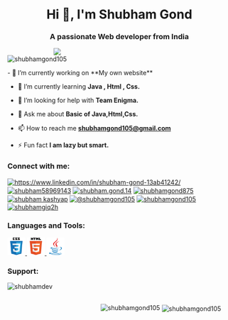
<h1 align="center">Hi 👋, I'm Shubham Gond</h1>
<h3 align="center">A passionate Web developer from India</h3>
<img align="right"coding" width="400" src="https://i.pinimg.com/originals/54/e3/7d/54e37d8074ebcde1d96c77d7b2a7f310.gif">

<p align="left"> <img src="https://komarev.com/ghpvc/?username=shubhamgond105&label=Profile%20views&color=0e75b6&style=flat" alt="shubhamgond105" /> </p>
- 🔭 I’m currently working on **My own website**

- 🌱 I’m currently learning **Java , Html , Css.**

- 🤝 I’m looking for help with **Team Enigma.**

- 💬 Ask me about **Basic of Java,Html,Css.**

- 📫 How to reach me **shubhamgond105@gmail.com**

- ⚡ Fun fact **I am lazy but smart.**
                
                                                                                                                                    
<h3 align="left">Connect with me:</h3>
<p align="left">
<a href="https://linkedin.com/in/https://www.linkedin.com/in/shubham-gond-13ab41242/" target="blank"><img align="center" src="https://raw.githubusercontent.com/rahuldkjain/github-profile-readme-generator/master/src/images/icons/Social/linked-in-alt.svg" alt="https://www.linkedin.com/in/shubham-gond-13ab41242/" height="30" width="40" /></a>
 <a href="https://twitter.com/shubham58969143" target="blank"><img align="center"
  src="https://raw.githubusercontent.com/rahuldkjain/github-profile-readme-generator/master/src/images/icons/Social/twitter.svg" alt="shubham58969143" height="30" width="40" /></a>
 <a href="https://fb.com/shubham.gond.14" target="blank"><img align="center" src="https://raw.githubusercontent.com/rahuldkjain/github-profile-readme-generator/master/src/images/icons/Social/facebook.svg" alt="shubham.gond.14" height="30" width="40" /></a>
 <a href="https://instagram.com/shubhamgond875" target="blank"><img align="center" src="https://raw.githubusercontent.com/rahuldkjain/github-profile-readme-generator/master/src/images/icons/Social/instagram.svg" alt="shubhamgond875" height="30" width="40" /></a>
<a href="https://www.youtube.com/c/shubham kashyap" target="blank"><img align="center" src="https://raw.githubusercontent.com/rahuldkjain/github-profile-readme-generator/master/src/images/icons/Social/youtube.svg" alt="shubham kashyap" height="30" width="40" /></a>
<a href="https://www.hackerrank.com/@shubhamgond105" target="blank"><img align="center" src="https://raw.githubusercontent.com/rahuldkjain/github-profile-readme-generator/master/src/images/icons/Social/hackerrank.svg" alt="@shubhamgond105" height="30" width="40" /></a>
<a href="https://www.hackerearth.com/shubhamgond105" target="blank"><img align="center" src="https://raw.githubusercontent.com/rahuldkjain/github-profile-readme-generator/master/src/images/icons/Social/hackerearth.svg" alt="shubhamgond105" height="30" width="40" /></a>
<a href="https://auth.geeksforgeeks.org/user/shubhamgiq2h" target="blank"><img align="center" src="https://raw.githubusercontent.com/rahuldkjain/github-profile-readme-generator/master/src/images/icons/Social/geeks-for-geeks.svg" alt="shubhamgiq2h" height="30" width="40" /></a>
</p>

<h3 align="left">Languages and Tools:</h3>
<p align="left"> <a href="https://www.w3schools.com/css/" target="_blank" rel="noreferrer"> <img src="https://raw.githubusercontent.com/devicons/devicon/master/icons/css3/css3-original-wordmark.svg" alt="css3" width="40" height="40"/> </a> <a href="https://www.w3.org/html/" target="_blank" rel="noreferrer"> <img src="https://raw.githubusercontent.com/devicons/devicon/master/icons/html5/html5-original-wordmark.svg" alt="html5" width="40" height="40"/> </a> <a href="https://www.java.com" target="_blank" rel="noreferrer"> <img src="https://raw.githubusercontent.com/devicons/devicon/master/icons/java/java-original.svg" alt="java" width="40" height="40"/> </a> </p>

<h3 align="left">Support:</h3>
<p><a href="https://www.buymeacoffee.com/shubhamdev"> <img align="left" src="https://cdn.buymeacoffee.com/buttons/v2/default-yellow.png" height="50" width="210" alt="shubhamdev" /></a></p><br><br>

<p><img align="left" src="https://github-readme-stats.vercel.app/api/top-langs?username=shubhamgond105&show_icons=true&locale=en&layout=compact" alt="shubhamgond105" /></p>

<p>&nbsp;<img align="center" src="https://github-readme-stats.vercel.app/api?username=shubhamgond105&show_icons=true&locale=en" alt="shubhamgond105" /></p>

